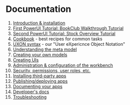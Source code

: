 # Documentation

1. [Introduction & installation](Getting_started/index.md)
2. [First PowerUI Tutorial: BookClub Walkthrough Tutorial](Tutorials/BookClub_walkthrough/index.md)
3. [Second PowerUI Tutorial: Stock Overview Tutorial](Tutorials/Stock_Overview/english/index.md)
4. [Cookbook](Cookbook/index.md) - best recipes for common tasks
5. [UXON syntax](UXON/index.md) - our "User eXpericnce Object Notation"
6. [Understanding the meta model](understanding_the_metamodel/index.md)
7. [Creating your own models](creating_metamodels/index.md)
8. [Creating UIs](Creating_UIs/index.md)
9. [Administration & configuration of the workbench](Administration/index.md)
10. [Security, permissions, user roles, etc.](Security/index.md)
11. [Installing third-party apps](installing_apps/index.md)
12. [Publishing/deploying apps](publishing_apps/index.md)
13. [Documenting your apps](documentation/index.md)
14. [Developer's docs](developer_docs/index.md)
15. [Troubleshooting](Cookbook/Troubleshooting.md)